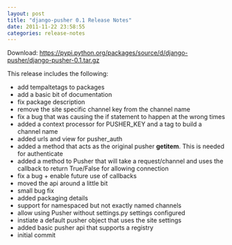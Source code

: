 ```yaml
---
layout: post
title: "django-pusher 0.1 Release Notes"
date: 2011-11-22 23:58:55
categories: release-notes
---
```


Download: <https://pypi.python.org/packages/source/d/django-pusher/django-pusher-0.1.tar.gz>

This release includes the following:

* add tempaltetags to packages
* add a basic bit of documentation
* fix package description
* remove the site specific channel key from the channel name
* fix a bug that was causing the if statement to happen at the wrong times
* added a context processor for PUSHER_KEY and a tag to build a channel name
* added urls and view for pusher_auth
* added a method that acts as the original pusher __getitem__. This is needed for authenticate
* added a method to Pusher that will take a request/channel and uses the callback to return True/False for allowing connection
* fix a bug + enable future use of callbacks
* moved the api around a little bit
* small bug fix
* added packaging details
* support for namespaced but not exactly named channels
* allow using Pusher without settings.py settings configured
* instiate a default pusher object that uses the site settings
* added basic pusher api that supports a registry
* initial commit
